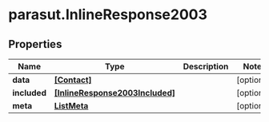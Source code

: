 # parasut.InlineResponse2003

## Properties
Name | Type | Description | Notes
------------ | ------------- | ------------- | -------------
**data** | [**[Contact]**](Contact.md) |  | [optional] 
**included** | [**[InlineResponse2003Included]**](InlineResponse2003Included.md) |  | [optional] 
**meta** | [**ListMeta**](ListMeta.md) |  | [optional] 


